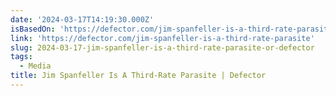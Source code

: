 ```yaml
---
date: '2024-03-17T14:19:30.000Z'
isBasedOn: 'https://defector.com/jim-spanfeller-is-a-third-rate-parasite'
link: 'https://defector.com/jim-spanfeller-is-a-third-rate-parasite'
slug: 2024-03-17-jim-spanfeller-is-a-third-rate-parasite-or-defector
tags:
  - Media
title: Jim Spanfeller Is A Third-Rate Parasite | Defector
---
```


